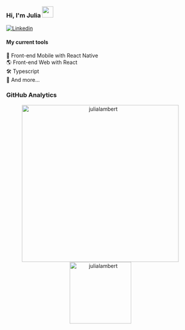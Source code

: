 ### Hi, I'm Julia <img src="https://media.giphy.com/media/hvRJCLFzcasrR4ia7z/giphy.gif" width="30" >

[![Linkedin](https://img.shields.io/badge/-LinkedIn-blue?style=flat&logo=Linkedin&logoColor=white&link=https://www.linkedin.com/in/julialmr/)](https://www.linkedin.com/in/julialmr/)

#### My current tools 
📲 Front-end Mobile with React Native  
🌎 Front-end Web with React    
🛠️ Typescript  
🧰 And more...  

### GitHub Analytics

<p align="center"> 
    <img src="https://github-readme-stats.vercel.app/api?username=julialambert&count_private=true&show_icons=true&theme=graywhite" alt="julialambert" width="420"/> 
    <img src="https://github-readme-stats-eight-theta.vercel.app/api/top-langs/?username=julialambert&layout=compact&langs_count=8&theme=graywhite"     alt="julialambert" height="165" />
 </p>
